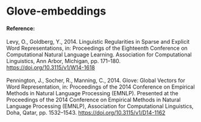 # Glove-embeddings

#### Reference:
Levy, O., Goldberg, Y., 2014. Linguistic Regularities in Sparse and Explicit Word Representations, in: Proceedings of the Eighteenth Conference on Computational Natural Language Learning. Association for Computational Linguistics, Ann Arbor, Michigan, pp. 171–180. https://doi.org/10.3115/v1/W14-1618
<br/><br/>
Pennington, J., Socher, R., Manning, C., 2014. Glove: Global Vectors for Word Representation, in: Proceedings of the 2014 Conference on Empirical Methods in Natural Language Processing (EMNLP). Presented at the Proceedings of the 2014 Conference on Empirical Methods in Natural Language Processing (EMNLP), Association for Computational Linguistics, Doha, Qatar, pp. 1532–1543. https://doi.org/10.3115/v1/D14-1162


